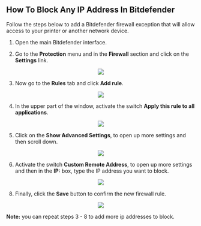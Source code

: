 ## How To Block Any IP Address In Bitdefender

Follow the steps below to add a Bitdefender firewall exception that will allow access to your printer or another network device.

1. Open the main Bitdefender interface.

2. Go to the **Protection** menu and in the **Firewall** section and click on the **Settings** link.

<p align="center"><img src="https://github.com/chartingshow/crypto-firewall/blob/master/assets/images/bitdefender/1.jpg" /></p>

3. Now go to the **Rules** tab and click **Add rule**.

<p align="center"><img src="https://github.com/chartingshow/crypto-firewall/blob/master/assets/images/bitdefender/2.jpg" /></p>

4. In the upper part of the window, activate the switch **Apply this rule to all applications**.

<p align="center"><img src="https://github.com/chartingshow/crypto-firewall/blob/master/assets/images/bitdefender/3.jpg" /></p>

5. Click on the **Show Advanced Settings**, to open up more settings and then scroll down.

<p align="center"><img src="https://github.com/chartingshow/crypto-firewall/blob/master/assets/images/bitdefender/4.jpg" /></p>

6. Activate the switch **Custom Remote Address**, to open up more settings and then in the **IP:** box, type the IP address you want to block.

<p align="center"><img src="https://github.com/chartingshow/crypto-firewall/blob/master/assets/images/bitdefender/5.jpg" /></p>

8. Finally, click the **Save** button to confirm the new firewall rule.

<p align="center"><img src="https://github.com/chartingshow/crypto-firewall/blob/master/assets/images/bitdefender/6.jpg" /></p>

**Note:** you can repeat steps 3 - 8 to add more ip addresses to block.

